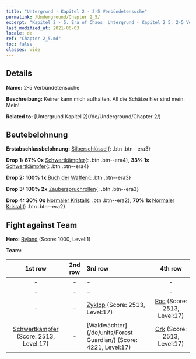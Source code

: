 ```yaml
---
title: "Untergrund - Kapitel 2 - 2-5 Verbündetensuche"
permalink: /Underground/Chapter 2_5/
excerpt: "Kapitel 2 - 5. Era of Chaos  Untergrund - Kapitel 2_5. 2-5 Verbündetensuche"
last_modified_at: 2021-06-03
locale: de
ref: "Chapter 2_5.md"
toc: false
classes: wide
---
```


## Details

 **Name:** 2-5 Verbündetensuche

 **Beschreibung:** Keiner kann mich aufhalten. All die Schätze hier sind mein. Mein!

 **Related to:** [Untergrund Kapitel 2](/de/Underground/Chapter 2/)

## Beutebelohnung

 **Erstabschlussbelohnung:** [Silberschlüssel](/ItemsDE/con_693/){: .btn .btn--era3}

 **Drop 1:** **67% 0x** [Schwertkämpfer](/ItemsDE/unt_193/){: .btn .btn--era4}, **33% 1x** [Schwertkämpfer](/ItemsDE/unt_193/){: .btn .btn--era4}

 **Drop 2:** **100% 1x** [Buch der Waffen](/ItemsDE/mat_18/){: .btn .btn--era3}

 **Drop 3:** **100% 2x** [Zauberspruchrollen](/ItemsDE/con_694/){: .btn .btn--era3}

 **Drop 4:** **30% 0x** [Normaler Kristall](/ItemsDE/mat_11/){: .btn .btn--era2}, **70% 1x** [Normaler Kristall](/ItemsDE/mat_11/){: .btn .btn--era2}


## Fight against Team
 **Hero:** [Ryland](/de/heroes/Ryland/) (Score: 1000, Level:1)

 **Team:**


  | 1st row | 2nd row | 3rd row | 4th row |
  |:----:|:----:|:----|:----:|
  | - | - | - | - |
  | - | - | - | - |
  | - | - | [Zyklop](/de/units/Cyclops/) (Score: 2513, Level:17)  | [Roc](/de/units/Roc/) (Score: 2513, Level:17)  |
  | [Schwertkämpfer](/de/units/Swordsman/) (Score: 2513, Level:17)  | - | [Waldwächter](/de/units/Forest Guardian/) (Score: 4221, Level:17)  | [Ork](/de/units/Orc/) (Score: 2513, Level:17)  |


